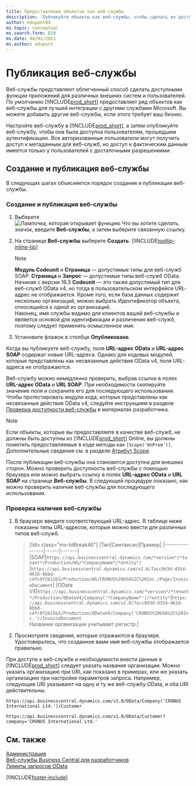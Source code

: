 ```yaml
---
title: Предоставление объектов как веб-службы
description: 'Публикуйте объекты как веб-службы, чтобы сделать их доступными сразу для вашего решения Business Central.'
author: edupont04
ms.topic: conceptual
ms.search.form: 810
ms.date: 04/01/2021
ms.author: edupont
---
```

# <a name="publish-a-web-service"></a><a name="publish-a-web-service"></a>Публикация веб-службы

Веб-службы представляют облегченный способ сделать доступными функции приложений для различных внешних систем и пользователей. По умолчанию [!INCLUDE[prod_short](includes/prod_short.md)] предоставляет ряд объектов как веб-службы для лучшей интеграции с другими службами Microsoft. Вы можете добавить другие веб-службы, если этого требует ваш бизнес.  

Настройте веб-службу в [!INCLUDE[prod_short](includes/prod_short.md)], а затем опубликуйте веб-службу, чтобы она была доступна пользователям, прошедшим аутентификацию. Все авторизованные пользователи могут получить доступ к метаданным для веб-служб, но доступ к фактическим данным имеется только у пользователей с достаточными разрешениями.  

## <a name="creating-and-publishing-a-web-service"></a><a name="creating-and-publishing-a-web-service"></a>Создание и публикация веб-службы

В следующих шагах объясняется порядок создания и публикации веб-службы.  

### <a name="to-create-and-publish-a-web-service"></a><a name="to-create-and-publish-a-web-service"></a>Создание и публикация веб-службы

1. Выберите ![Лампочка, которая открывает функцию Что вы хотите сделать.](media/ui-search/search_small.png "Что вы хотите сделать") значок, введите **Веб-службы**, а затем выберите связанную ссылку.  
2. На странице **Веб-службы** выберите **Создать**. [!INCLUDE[tooltip-inline-tip](includes/tooltip-inline-tip_md.md)]  

    > [!NOTE]  
    > **Модуль Codeunit** и **Страница** — допустимые типы для веб-служб SOAP. **Страница** и **Запрос** — допустимые типы веб-служб OData. Начиная с версии 16.3 **Codeunit** — это также допустимый тип для веб-служб OData v4, но тогда в пользовательском интерфейсе URL-адрес не отображается. Кроме того, если база данных содержит несколько организаций, можно выбрать Идентификатор объекта, относящийся к одной из организаций.  
    > Наконец, имя службы видимо для клиентов вашей веб-службы и является основой для идентификации и различения веб-служб, поэтому следует применять осмысленное имя.

3. Установите флажок в столбце **Опубликовано**.  

Когда вы публикуете веб-службу, поля **URL-адрес OData** и **URL-адрес SOAP** содержат новые URL-адреса. Однако для кодовых модулей, которые представлены как несвязанные действия OData v4, поля URL-адреса не отображаются.  

Веб-службу можно немедленно проверить, выбрав ссылки в полях **URL-адрес OData** и **URL SOAP**. При необходимости скопируйте значение поля и сохраните его для последующего использования. Чтобы протестировать модули кода, которые представлены как несвязанные действия OData v4, следуйте инструкциям в разделе [Проверка доступности веб-службы](/dynamics365/business-central/dev-itpro/developer/devenv-creating-and-interacting-with-odatav4-unbound-action#verifying-web-service-availability) в материалах разработчика.

> [!NOTE]
> Если объекты, которые вы предоставляете в качестве веб-служб, не должны быть доступны из [!INCLUDE[prod_short](includes/prod_short.md)] Online, вы должны пометить предоставляемые в коде методы как `[Scope('OnPrem')]`. Дополнительные сведения см. в разделе [Атрибут Scope](/dynamics365/business-central/dev-itpro/developer/methods/devenv-scope-attribute).

После публикации веб-службы она становится доступна для внешних сторон. Можно проверить доступность веб-службы с помощью браузера или можно выбрать ссылку в полях **URL-адрес OData** и **URL SOAP** на странице **Веб-службы**. В следующей процедуре показано, как можно проверить наличие веб-службы для последующего использования.  

### <a name="to-verify-the-availability-of-a-web-service"></a><a name="to-verify-the-availability-of-a-web-service"></a>Проверка наличия веб-службы

1. В браузере введите соответствующий URL-адрес. В таблице ниже показаны типы URL-адресов, которые можно ввести для различных типов веб-служб.  

    > [!div class="mx-tdBreakAll"]
    > |Тип|Синтаксис|Пример|
    > |----------------|------|-------|
    > |SOAP|`https://api.businesscentral.dynamics.com/*version*/*tenant*/Production/WS/*CompanyName*/*entity*/` |`https://api.businesscentral.dynamics.com/v2.0/7acc9d3d-d354-4616-8bbd-c4fc9f2b15b3/Production/WS/CRONUS%20USA%2C%20Inc./Page/InvoiceDocument`|
    > |OData V4|`https://api.businesscentral.dynamics.com/*version*/*tenant*/Production/ODataV4/Company('*CompanyName*')/*entity*`|`https://api.businesscentral.dynamics.com/v2.0/7acc9d3d-d354-4616-8bbd-c4fc9f2b15b3/Production/ODataV4/Company('CRONUS%20USA%2C%20Inc.')/InvoiceDocument`<br/>    Название организации учитывает регистр.|

2. Просмотрите сведения, которые отражаются в браузере. Удостоверьтесь, что созданное вами имя веб-службы отображается правильно.  

При доступе к веб-службе и необходимости внести данные в [!INCLUDE[prod_short](includes/prod_short.md)] следует указать название организации. Можно указать организацию при URI, как показано в примерах, или же указать организацию при настройке параметров запроса. Например, следующие URI указывают на одну и ту же веб-службу OData, и оба URI действительны.  

```
https://api.businesscentral.dynamics.com/v1.0/OData/Company('CRONUS International Ltd.')/Customer  
```

```
https://api.businesscentral.dynamics.com/v1.0/OData/Customer?company='CRONUS International Ltd.'  
```

## <a name="see-also"></a><a name="see-also"></a>См. также

[Администрация](admin-setup-and-administration.md)  
[Веб-службы Business Central для разработчиков](/dynamics365/business-central/dev-itpro/webservices/web-services)  
[Лимиты запросов OData](/dynamics365/business-central/dev-itpro/administration/operational-limits-online#ODataServices)  


[!INCLUDE[footer-include](includes/footer-banner.md)]
